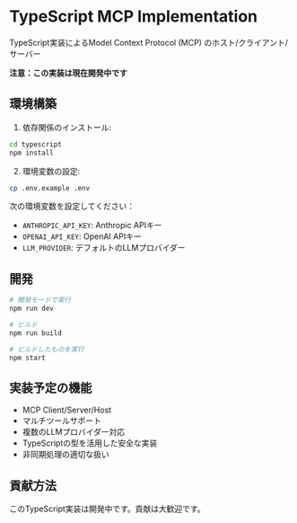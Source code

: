 # TypeScript MCP Implementation

TypeScript実装によるModel Context Protocol (MCP) のホスト/クライアント/サーバー

**注意：この実装は現在開発中です**

## 環境構築

1. 依存関係のインストール:

```bash
cd typescript
npm install
```

2. 環境変数の設定:

```bash
cp .env.example .env
```

次の環境変数を設定してください：
- `ANTHROPIC_API_KEY`: Anthropic APIキー
- `OPENAI_API_KEY`: OpenAI APIキー
- `LLM_PROVIDER`: デフォルトのLLMプロバイダー

## 開発

```bash
# 開発モードで実行
npm run dev

# ビルド
npm run build

# ビルドしたものを実行
npm start
```

## 実装予定の機能

- MCP Client/Server/Host
- マルチツールサポート
- 複数のLLMプロバイダー対応
- TypeScriptの型を活用した安全な実装
- 非同期処理の適切な扱い

## 貢献方法

このTypeScript実装は開発中です。貢献は大歓迎です。 